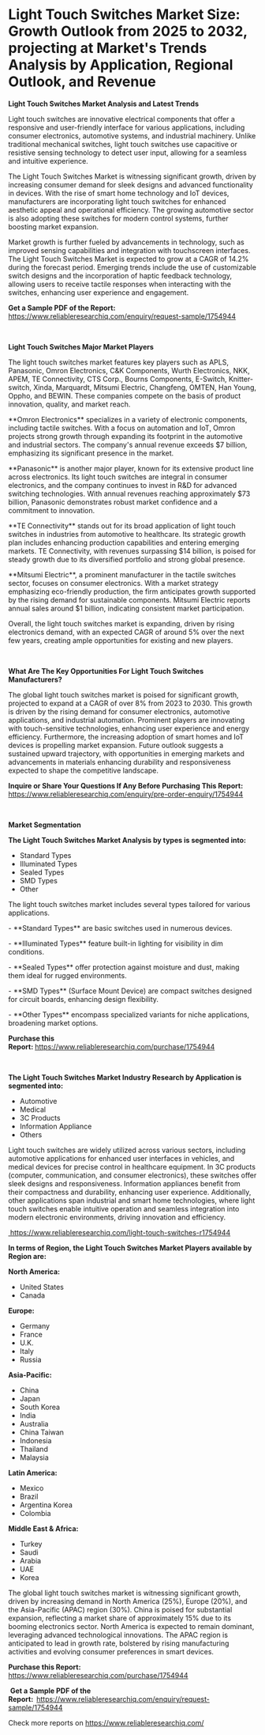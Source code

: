 <p><h1>Light Touch Switches Market Size: Growth Outlook from 2025 to 2032, projecting at Market's Trends Analysis by Application, Regional Outlook, and Revenue</h1></p><p><strong>Light Touch Switches Market Analysis and Latest Trends</strong></p>
<p><p>Light touch switches are innovative electrical components that offer a responsive and user-friendly interface for various applications, including consumer electronics, automotive systems, and industrial machinery. Unlike traditional mechanical switches, light touch switches use capacitive or resistive sensing technology to detect user input, allowing for a seamless and intuitive experience. </p><p>The Light Touch Switches Market is witnessing significant growth, driven by increasing consumer demand for sleek designs and advanced functionality in devices. With the rise of smart home technology and IoT devices, manufacturers are incorporating light touch switches for enhanced aesthetic appeal and operational efficiency. The growing automotive sector is also adopting these switches for modern control systems, further boosting market expansion.</p><p>Market growth is further fueled by advancements in technology, such as improved sensing capabilities and integration with touchscreen interfaces. The Light Touch Switches Market is expected to grow at a CAGR of 14.2% during the forecast period. Emerging trends include the use of customizable switch designs and the incorporation of haptic feedback technology, allowing users to receive tactile responses when interacting with the switches, enhancing user experience and engagement.</p></p>
<p><strong>Get a Sample PDF of the Report:&nbsp;</strong> <a href="https://www.reliableresearchiq.com/enquiry/request-sample/1754944?utm_campaign=1900&utm_medium=2&utm_source=Github&utm_content=ia&utm_term=19022025&utm_id=light-touch-switches">https://www.reliableresearchiq.com/enquiry/request-sample/1754944</a></p>
<p>&nbsp;</p>
<p><strong>Light Touch Switches Major Market Players</strong></p>
<p><p>The light touch switches market features key players such as APLS, Panasonic, Omron Electronics, C&K Components, Wurth Electronics, NKK, APEM, TE Connectivity, CTS Corp., Bourns Components, E-Switch, Knitter-switch, Xinda, Marquardt, Mitsumi Electric, Changfeng, OMTEN, Han Young, Oppho, and BEWIN. These companies compete on the basis of product innovation, quality, and market reach.</p><p>**Omron Electronics** specializes in a variety of electronic components, including tactile switches. With a focus on automation and IoT, Omron projects strong growth through expanding its footprint in the automotive and industrial sectors. The company's annual revenue exceeds $7 billion, emphasizing its significant presence in the market.</p><p>**Panasonic** is another major player, known for its extensive product line across electronics. Its light touch switches are integral in consumer electronics, and the company continues to invest in R&D for advanced switching technologies. With annual revenues reaching approximately $73 billion, Panasonic demonstrates robust market confidence and a commitment to innovation.</p><p>**TE Connectivity** stands out for its broad application of light touch switches in industries from automotive to healthcare. Its strategic growth plan includes enhancing production capabilities and entering emerging markets. TE Connectivity, with revenues surpassing $14 billion, is poised for steady growth due to its diversified portfolio and strong global presence.</p><p>**Mitsumi Electric**, a prominent manufacturer in the tactile switches sector, focuses on consumer electronics. With a market strategy emphasizing eco-friendly production, the firm anticipates growth supported by the rising demand for sustainable components. Mitsumi Electric reports annual sales around $1 billion, indicating consistent market participation.</p><p>Overall, the light touch switches market is expanding, driven by rising electronics demand, with an expected CAGR of around 5% over the next few years, creating ample opportunities for existing and new players.</p></p>
<p>&nbsp;</p>
<p><strong>What Are The Key Opportunities For Light Touch Switches Manufacturers?</strong></p>
<p><p>The global light touch switches market is poised for significant growth, projected to expand at a CAGR of over 8% from 2023 to 2030. This growth is driven by the rising demand for consumer electronics, automotive applications, and industrial automation. Prominent players are innovating with touch-sensitive technologies, enhancing user experience and energy efficiency. Furthermore, the increasing adoption of smart homes and IoT devices is propelling market expansion. Future outlook suggests a sustained upward trajectory, with opportunities in emerging markets and advancements in materials enhancing durability and responsiveness expected to shape the competitive landscape.</p></p>
<p><strong>Inquire or Share Your Questions If Any Before Purchasing This Report:</strong> <a href="https://www.reliableresearchiq.com/enquiry/pre-order-enquiry/1754944?utm_campaign=1900&utm_medium=2&utm_source=Github&utm_content=ia&utm_term=19022025&utm_id=light-touch-switches">https://www.reliableresearchiq.com/enquiry/pre-order-enquiry/1754944</a></p>
<p>&nbsp;</p>
<p><strong>Market Segmentation</strong></p>
<p><strong>The Light Touch Switches Market Analysis by types is segmented into:</strong></p>
<p><ul><li>Standard Types</li><li>Illuminated Types</li><li>Sealed Types</li><li>SMD Types</li><li>Other</li></ul></p>
<p><p>The light touch switches market includes several types tailored for various applications. </p><p>- **Standard Types** are basic switches used in numerous devices.</p><p>- **Illuminated Types** feature built-in lighting for visibility in dim conditions.</p><p>- **Sealed Types** offer protection against moisture and dust, making them ideal for rugged environments. </p><p>- **SMD Types** (Surface Mount Device) are compact switches designed for circuit boards, enhancing design flexibility. </p><p>- **Other Types** encompass specialized variants for niche applications, broadening market options.</p></p>
<p><strong>Purchase this Report:&nbsp;</strong><a href="https://www.reliableresearchiq.com/purchase/1754944?utm_campaign=1900&utm_medium=2&utm_source=Github&utm_content=ia&utm_term=19022025&utm_id=light-touch-switches">https://www.reliableresearchiq.com/purchase/1754944</a></p>
<p>&nbsp;</p>
<p><strong>The Light Touch Switches Market Industry Research by Application is segmented into:</strong></p>
<p><ul><li>Automotive</li><li>Medical</li><li>3C Products</li><li>Information Appliance</li><li>Others</li></ul></p>
<p><p>Light touch switches are widely utilized across various sectors, including automotive applications for enhanced user interfaces in vehicles, and medical devices for precise control in healthcare equipment. In 3C products (computer, communication, and consumer electronics), these switches offer sleek designs and responsiveness. Information appliances benefit from their compactness and durability, enhancing user experience. Additionally, other applications span industrial and smart home technologies, where light touch switches enable intuitive operation and seamless integration into modern electronic environments, driving innovation and efficiency.</p></p>
<p><a href="https://www.reliableresearchiq.com/light-touch-switches-r1754944?utm_campaign=1900&utm_medium=2&utm_source=Github&utm_content=ia&utm_term=19022025&utm_id=light-touch-switches">&nbsp;https://www.reliableresearchiq.com/light-touch-switches-r1754944</a></p>
<p><strong>In terms of Region, the Light Touch Switches Market Players available by Region are:</strong></p>
<p>
    <p> <strong> North America: </strong>
        <ul>
            <li>United States</li>
            <li>Canada</li>
        </ul>
        </p> 
    <p> <strong> Europe: </strong>
        <ul>
            <li>Germany</li>
            <li>France</li>
            <li>U.K.</li>
            <li>Italy</li>
            <li>Russia</li>
        </ul>
        </p> 
    <p> <strong> Asia-Pacific: </strong>
        <ul>
            <li>China</li>
            <li>Japan</li>
            <li>South Korea</li>
            <li>India</li>
            <li>Australia</li>
            <li>China Taiwan</li>
            <li>Indonesia</li>
            <li>Thailand</li>
            <li>Malaysia</li>
        </ul>
        </p> 
    <p> <strong> Latin America: </strong>
        <ul>
            <li>Mexico</li>
            <li>Brazil</li>
            <li>Argentina Korea</li>
            <li>Colombia</li>
        </ul>
        </p> 
    <p> <strong> Middle East & Africa: </strong>
        <ul>
            <li>Turkey</li>
            <li>Saudi</li>
            <li>Arabia</li>
            <li>UAE</li>
            <li>Korea</li>
        </ul>
    </p>
    </p>
<p><p>The global light touch switches market is witnessing significant growth, driven by increasing demand in North America (25%), Europe (20%), and the Asia-Pacific (APAC) region (30%). China is poised for substantial expansion, reflecting a market share of approximately 15% due to its booming electronics sector. North America is expected to remain dominant, leveraging advanced technological innovations. The APAC region is anticipated to lead in growth rate, bolstered by rising manufacturing activities and evolving consumer preferences in smart devices.</p></p>
<p><strong>Purchase this Report: </strong><a href="https://www.reliableresearchiq.com/purchase/1754944?utm_campaign=1900&utm_medium=2&utm_source=Github&utm_content=ia&utm_term=19022025&utm_id=light-touch-switches">https://www.reliableresearchiq.com/purchase/1754944</a></p>
<p>&nbsp;<strong>Get a Sample PDF of the Report:&nbsp;&nbsp;</strong><a href="https://www.reliableresearchiq.com/enquiry/request-sample/1754944?utm_campaign=1900&utm_medium=2&utm_source=Github&utm_content=ia&utm_term=19022025&utm_id=light-touch-switches">https://www.reliableresearchiq.com/enquiry/request-sample/1754944</a></p>
<p><strong></strong></p>
<p>Check more reports on <a href="https://www.reliableresearchiq.com/?utm_campaign=1900&utm_medium=2&utm_source=Github&utm_content=ia&utm_term=19022025&utm_id=light-touch-switches">https://www.reliableresearchiq.com/</a></p>